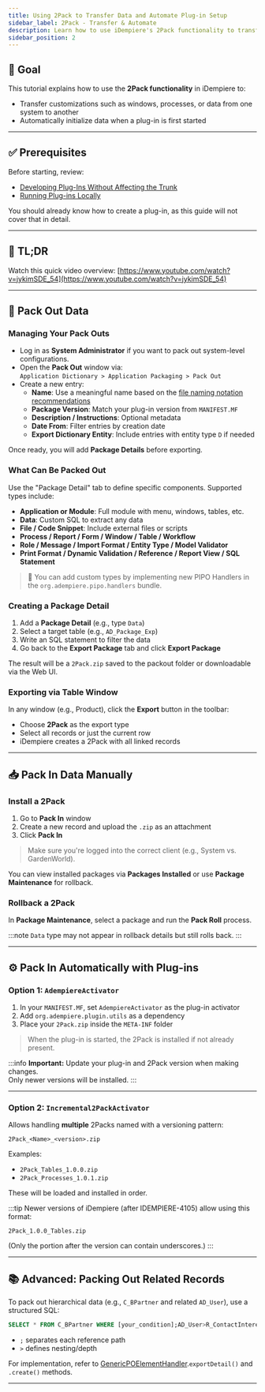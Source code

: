 ```yaml
---
title: Using 2Pack to Transfer Data and Automate Plug-in Setup
sidebar_label: 2Pack - Transfer & Automate
description: Learn how to use iDempiere's 2Pack functionality to transfer configuration and automate setup using plug-ins.
sidebar_position: 2
---
```


## 🎯 Goal

This tutorial explains how to use the **2Pack functionality** in iDempiere to:

- Transfer customizations such as windows, processes, or data from one system to another
- Automatically initialize data when a plug-in is first started

---

## ✅ Prerequisites

Before starting, review:

- [Developing Plug-Ins Without Affecting the Trunk](/docs/basic-development/plugin-development/developing-plugins)
- [Running Plug-ins Locally](/docs/basic-development/plugin-development/plugin-running-locally)

You should already know how to create a plug-in, as this guide will not cover that in detail.

---

## 🔁 TL;DR

Watch this quick video overview: 
[https://www.youtube.com/watch?v=jykimSDE_54](https://www.youtube.com/watch?v=jykimSDE_54)

---

## 🔧 Pack Out Data

### Managing Your Pack Outs

- Log in as **System Administrator** if you want to pack out system-level configurations.
- Open the **Pack Out** window via:  
  `Application Dictionary > Application Packaging > Pack Out`
- Create a new entry:
  - **Name**: Use a meaningful name based on the [file naming notation recommendations](./what-is-2pack#️-file-naming-conventions)
  - **Package Version**: Match your plug-in version from `MANIFEST.MF`
  - **Description / Instructions**: Optional metadata
  - **Date From**: Filter entries by creation date
  - **Export Dictionary Entity**: Include entries with entity type `D` if needed

Once ready, you will add **Package Details** before exporting.

### What Can Be Packed Out

Use the "Package Detail" tab to define specific components. Supported types include:

- **Application or Module**: Full module with menu, windows, tables, etc.
- **Data**: Custom SQL to extract any data
- **File / Code Snippet**: Include external files or scripts
- **Process / Report / Form / Window / Table / Workflow**
- **Role / Message / Import Format / Entity Type / Model Validator**
- **Print Format / Dynamic Validation / Reference / Report View / SQL Statement**

> 🧠 You can add custom types by implementing new PIPO Handlers in the `org.adempiere.pipo.handlers` bundle.

### Creating a Package Detail

1. Add a **Package Detail** (e.g., type `Data`)
2. Select a target table (e.g., `AD_Package_Exp`)
3. Write an SQL statement to filter the data
4. Go back to the **Export Package** tab and click **Export Package**

The result will be a `2Pack.zip` saved to the packout folder or downloadable via the Web UI.

### Exporting via Table Window

In any window (e.g., Product), click the **Export** button in the toolbar:

- Choose **2Pack** as the export type
- Select all records or just the current row
- iDempiere creates a 2Pack with all linked records

---

## 📥 Pack In Data Manually

### Install a 2Pack

1. Go to **Pack In** window
2. Create a new record and upload the `.zip` as an attachment
3. Click **Pack In**

> Make sure you're logged into the correct client (e.g., System vs. GardenWorld).

You can view installed packages via **Packages Installed** or use **Package Maintenance** for rollback.

### Rollback a 2Pack

In **Package Maintenance**, select a package and run the **Pack Roll** process.  

:::note 
`Data` type may not appear in rollback details but still rolls back.
:::

---

## ⚙️ Pack In Automatically with Plug-ins

### Option 1: `AdempiereActivator`

1. In your `MANIFEST.MF`, set `AdempiereActivator` as the plug-in activator
2. Add `org.adempiere.plugin.utils` as a dependency
3. Place your `2Pack.zip` inside the `META-INF` folder

> When the plug-in is started, the 2Pack is installed if not already present.

:::info
**Important:** Update your plug-in and 2Pack version when making changes.  
Only newer versions will be installed.
:::

---

### Option 2: `Incremental2PackActivator`

Allows handling **multiple** 2Packs named with a versioning pattern:

```
2Pack_<Name>_<version>.zip
```

Examples:

- `2Pack_Tables_1.0.0.zip`
- `2Pack_Processes_1.0.1.zip`

These will be loaded and installed in order.

:::tip
Newer versions of iDempiere (after IDEMPIERE-4105) allow using this format:
```
2Pack_1.0.0_Tables.zip
```
(Only the portion after the version can contain underscores.)
:::

---

## 📚 Advanced: Packing Out Related Records

To pack out hierarchical data (e.g., `C_BPartner` and related `AD_User`), use a structured SQL:

```sql
SELECT * FROM C_BPartner WHERE [your_condition];AD_User>R_ContactInterest;C_BPartner_Location
```

- `;` separates each reference path
- `>` defines nesting/depth

For implementation, refer to [GenericPOElementHandler](https://github.com/idempiere/idempiere/blob/master/org.adempiere.pipo.handlers/src/org/adempiere/pipo2/handler/GenericPOElementHandler.java).`exportDetail()` and `.create()` methods.

---